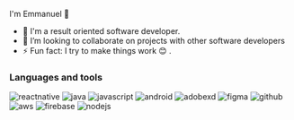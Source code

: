 I'm Emmanuel 👋



- 🌱 I'm a result oriented software developer.
- 👯 I’m looking to collaborate on projects with other software developers
- ⚡ Fun fact: I try to make things work 😊 .

### Languages and tools

![reactnative](https://user-images.githubusercontent.com/53606868/160792174-5623eaff-23ae-4d57-b6d3-41f76e370ecf.png)
![java](https://user-images.githubusercontent.com/53606868/160792182-2db1750d-bc4c-4e89-b743-c95107d29869.png)
![javascript](https://user-images.githubusercontent.com/53606868/160792195-e15e9826-36b9-4a28-a2c6-dfaa24e3943c.png)
![android](https://user-images.githubusercontent.com/53606868/160792526-d5f00aa5-d3bb-4e6f-ba8e-5bb3dbdfe849.jpg)
![adobexd](https://user-images.githubusercontent.com/53606868/160793487-864168fb-48fa-4488-b35b-09d0873821fe.png)
![figma](https://user-images.githubusercontent.com/53606868/160793500-fb1c3c8b-4f21-4e9e-9e98-95a9b02f87de.jpg)
![github](https://user-images.githubusercontent.com/53606868/160793508-b7b7d3f4-8d2b-473b-a010-4ff8f8afd918.png)
![aws](https://user-images.githubusercontent.com/53606868/160793512-aa420ab2-7c23-47b8-9407-63097aee126d.png)
![firebase](https://user-images.githubusercontent.com/53606868/160793518-83fd7fee-060e-46e8-b1fa-fea32f5015ad.png)
![nodejs](https://user-images.githubusercontent.com/53606868/160793546-82d5d547-3435-4faa-b4f8-01197c4a5057.png)
